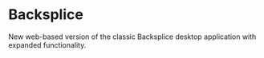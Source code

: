 # Backsplice
New web-based version of the classic Backsplice desktop application with expanded functionality.
